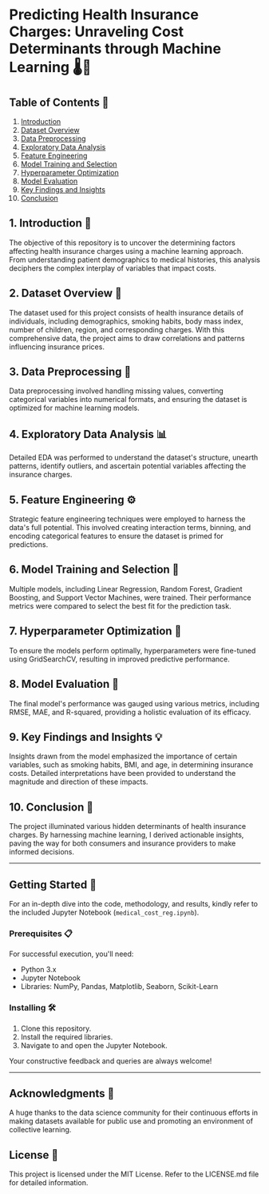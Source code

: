 # Predicting Health Insurance Charges: Unraveling Cost Determinants through Machine Learning 🌡️💸

## Table of Contents 📘
1. [Introduction](#Introduction-)
2. [Dataset Overview](#Dataset-Overview-)
3. [Data Preprocessing](#Data-Preprocessing-)
4. [Exploratory Data Analysis](#Exploratory-Data-Analysis-)
5. [Feature Engineering](#Feature-Engineering-)
6. [Model Training and Selection](#Model-Training-and-Selection-)
7. [Hyperparameter Optimization](#Hyperparameter-Optimization-)
8. [Model Evaluation](#Model-Evaluation-)
9. [Key Findings and Insights](#Key-Findings-and-Insights-)
10. [Conclusion](#Conclusion-)

<a name="Introduction-"></a>
## 1. Introduction 🌟
The objective of this repository is to uncover the determining factors affecting health insurance charges using a machine learning approach. From understanding patient demographics to medical histories, this analysis deciphers the complex interplay of variables that impact costs.

<a name="Dataset-Overview-"></a>
## 2. Dataset Overview 📁
The dataset used for this project consists of health insurance details of individuals, including demographics, smoking habits, body mass index, number of children, region, and corresponding charges. With this comprehensive data, the project aims to draw correlations and patterns influencing insurance prices.

<a name="Data-Preprocessing-"></a>
## 3. Data Preprocessing 🧹
Data preprocessing involved handling missing values, converting categorical variables into numerical formats, and ensuring the dataset is optimized for machine learning models.

<a name="Exploratory-Data-Analysis-"></a>
## 4. Exploratory Data Analysis 📊
Detailed EDA was performed to understand the dataset's structure, unearth patterns, identify outliers, and ascertain potential variables affecting the insurance charges.

<a name="Feature-Engineering-"></a>
## 5. Feature Engineering ⚙️
Strategic feature engineering techniques were employed to harness the data's full potential. This involved creating interaction terms, binning, and encoding categorical features to ensure the dataset is primed for predictions.

<a name="Model-Training-and-Selection-"></a>
## 6. Model Training and Selection 🤖
Multiple models, including Linear Regression, Random Forest, Gradient Boosting, and Support Vector Machines, were trained. Their performance metrics were compared to select the best fit for the prediction task.

<a name="Hyperparameter-Optimization-"></a>
## 7. Hyperparameter Optimization 🔧
To ensure the models perform optimally, hyperparameters were fine-tuned using GridSearchCV, resulting in improved predictive performance.

<a name="Model-Evaluation-"></a>
## 8. Model Evaluation 🎯
The final model's performance was gauged using various metrics, including RMSE, MAE, and R-squared, providing a holistic evaluation of its efficacy.

<a name="Key-Findings-and-Insights-"></a>
## 9. Key Findings and Insights 💡
Insights drawn from the model emphasized the importance of certain variables, such as smoking habits, BMI, and age, in determining insurance costs. Detailed interpretations have been provided to understand the magnitude and direction of these impacts.

<a name="Conclusion-"></a>
## 10. Conclusion 🎉
The project illuminated various hidden determinants of health insurance charges. By harnessing machine learning, I derived actionable insights, paving the way for both consumers and insurance providers to make informed decisions.

---
## Getting Started 🏁
For an in-depth dive into the code, methodology, and results, kindly refer to the included Jupyter Notebook (`medical_cost_reg.ipynb`). 

### Prerequisites 📋
For successful execution, you'll need:
- Python 3.x
- Jupyter Notebook
- Libraries: NumPy, Pandas, Matplotlib, Seaborn, Scikit-Learn

### Installing 🛠️
1. Clone this repository.
2. Install the required libraries.
3. Navigate to and open the Jupyter Notebook.

Your constructive feedback and queries are always welcome!

---
## Acknowledgments 🙏
A huge thanks to the data science community for their continuous efforts in making datasets available for public use and promoting an environment of collective learning.

## License 📄
This project is licensed under the MIT License. Refer to the LICENSE.md file for detailed information.

